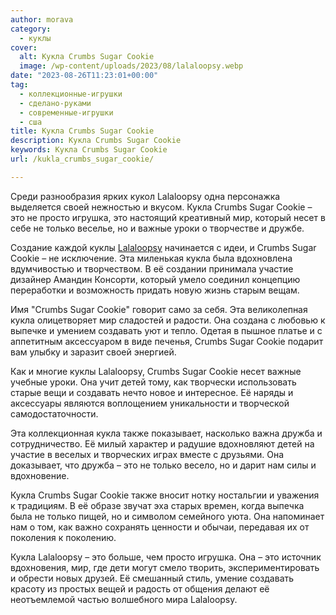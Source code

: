 ```yaml
---
author: morava
category:
  - куклы
cover:
  alt: Кукла Crumbs Sugar Cookie
  image: /wp-content/uploads/2023/08/lalaloopsy.webp
date: "2023-08-26T11:23:01+00:00"
tag:
  - коллекционные-игрушки
  - сделано-руками
  - современные-игрушки
  - сша
title: Кукла Crumbs Sugar Cookie
description: Кукла Crumbs Sugar Cookie
keywords: Кукла Crumbs Sugar Cookie
url: /kukla_crumbs_sugar_cookie/

---
```

Среди разнообразия ярких кукол Lalaloopsy одна персонажка выделяется своей нежностью и вкусом. Кукла Crumbs Sugar Cookie – это не просто игрушка, это настоящий креативный мир, который несет в себе не только веселье, но и важные уроки о творчестве и дружбе.

Создание каждой куклы [Lalaloopsy](https://www.adora.ru/kukly-lalalupsi/478/) начинается с идеи, и Crumbs Sugar Cookie – не исключение. Эта миленькая кукла была вдохновлена вдумчивостью и творчеством. В её создании принимала участие дизайнер Амандин Консорти, который умело соединил концепцию переработки и возможность придать новую жизнь старым вещам.

Имя "Crumbs Sugar Cookie" говорит само за себя. Эта великолепная кукла олицетворяет мир сладостей и радости. Она создана с любовью к выпечке и умением создавать уют и тепло. Одетая в пышное платье и с аппетитным аксессуаром в виде печенья, Crumbs Sugar Cookie подарит вам улыбку и заразит своей энергией.

Как и многие куклы Lalaloopsy, Crumbs Sugar Cookie несет важные учебные уроки. Она учит детей тому, как творчески использовать старые вещи и создавать нечто новое и интересное. Её наряды и аксессуары являются воплощением уникальности и творческой самодостаточности.

Эта коллекционная кукла также показывает, насколько важна дружба и сотрудничество. Её милый характер и радушие вдохновляют детей на участие в веселых и творческих играх вместе с друзьями. Она доказывает, что дружба – это не только весело, но и дарит нам силы и вдохновение.

Кукла Crumbs Sugar Cookie также вносит нотку ностальгии и уважения к традициям. В её образе звучат эха старых времен, когда выпечка была не только пищей, но и символом семейного уюта. Она напоминает нам о том, как важно сохранять ценности и обычаи, передавая их от поколения к поколению.

Кукла Lalaloopsy – это больше, чем просто игрушка. Она – это источник вдохновения, мир, где дети могут смело творить, экспериментировать и обрести новых друзей. Её смешанный стиль, умение создавать красоту из простых вещей и радость от общения делают её неотъемлемой частью волшебного мира Lalaloopsy.
